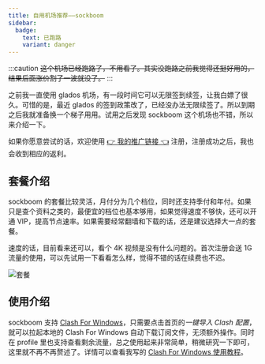 ```yaml
---
title: 自用机场推荐——sockboom
sidebar:
  badge:
    text: 已跑路
    variant: danger
---
```


:::caution
~~这个机场已经跑路了，不用看了。其实没跑路之前我觉得还挺好用的，结果后面涨价割了一波就没了。~~
:::

之前我一直使用 glados 机场，有一段时间它可以无限签到续签，让我白嫖了很久。可惜的是，最近 glados 的签到政策改了，已经没办法无限续签了。所以到期之后我就准备换一个梯子用用。试用之后发现 sockboom 这个机场也不错，所以来介绍一下。

如果你愿意尝试的话，欢迎使用 [👉 我的推广链接 👈](https://sockboom.love/auth/register?affid=914092) 注册，注册成功之后，我也会收到相应的返利。

## 套餐介绍

sockboom 的套餐比较灵活，月付分为几个档位，同时还支持季付和年付。如果只是查个资料之类的，最便宜的档位也基本够用，如果觉得速度不够快，还可以开通 VIP，提高节点速率。如果需要经常翻墙和下载的话，还是建议选择大一点的套餐。

速度的话，目前看来还可以，看个 4K 视频是没有什么问题的。首次注册会送 1G 流量的使用，可以先试用一下看看怎么样，觉得不错的话在续费也不迟。

![套餐](../../../assets/image/sockboom-pricing.avif)

## 使用介绍

sockboom 支持 [Clash For Windows](/proxy/cfw)，只需要点击首页的*一键导入 Clash 配置*，就可以拉起本地的 Clash For Windows 自动下载订阅文件，无须额外操作。同时在 profile 里也支持查看剩余流量，总之使用起来非常简单，稍微研究一下即可，这里就不再不再赘述了。详情可以查看我写的 [Clash For Windows 使用教程](/proxy/cfw)。
